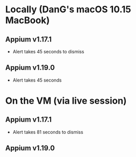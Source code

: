 # Locally (DanG's macOS 10.15 MacBook)

## Appium v1.17.1
* Alert takes 45 seconds to dismiss

## Appium v1.19.0
* Alert takes 45 seconds

# On the VM (via live session)

## Appium v1.17.1
* Alert takes 81 seconds to dismiss

## Appium v1.19.0
